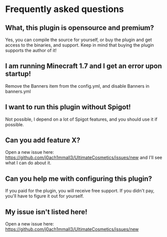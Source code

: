 # Frequently asked questions

## What, this plugin is opensource and premium?
Yes, you can compile the source for yourself, or buy the plugin and get access to the binaries, and support.
Keep in mind that buying the plugin supports the author of it!

## I am running Minecraft 1.7 and I get an error upon startup!
Remove the Banners item from the config.yml, and disable Banners in banners.yml

## I want to run this plugin without Spigot!
Not possible, I depend on a lot of Spigot features, and you should use it if possible.

## Can you add feature X?
Open a new issue here: https://github.com/j0ach1mmall3/UltimateCosmetics/issues/new and I'll see what I can do about it.

## Can you help me with configuring this plugin?
If you paid for the plugin, you will receive free support.
If you didn't pay, you'll have to figure it out for yourself.

## My issue isn't listed here!
Open a new issue here: https://github.com/j0ach1mmall3/UltimateCosmetics/issues/new
